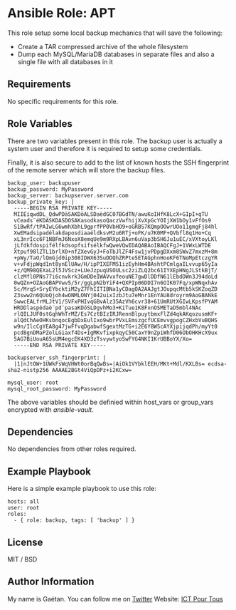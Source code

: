 Ansible Role: APT
=========

This role setup some local backup mechanics that will save the following:

- Create a TAR compressed archive of the whole filesystem
- Dump each MySQL/MariaDB databases in separate files and also a single file with all databases in it

Requirements
------------

No specific requirements for this role.

Role Variables
--------------

There are two variables present in this role. The backup user is actually a system user and therefore it is required to setup some credentials.

Finally, it is also secure to add to the list of known hosts the SSH fingerprint of the remote server which will store the backup files.

```
backup_user: backupuser
backup_password: MyPassword
backup_server: backupserver.server.com
backup_private_key: |
  -----BEGIN RSA PRIVATE KEY-----
  MIIEiqwdDL_QdwPDäSAKDöALSDaèdGC07BGdTN/awuKoIHfK8LcX+GIpI+qTU
  vCeads¨éKDASKDASDOSAKasodkasoQaczVwfhijXvXpGcYOIjXW1bOy1vFfOs9
  S1BwRf/tPAIwLG6wmhXbhL9gprfPP0VbHO9+oGRBS7KQmpOOwrUOo11gmgFj84hl
  XwEMadsipadélakdaposdiaaéldksvM2u6RTj+oFK/u7K0MF+QVbfl8q1Ho+Cq
  xL3nrIcc6F1NBFmJ6NxoX8emqUe9m9RXpLBAvn6uVap3bSH6Ju1uEC/xVXtoyLKl
  jLfdkfdospifélfkdsopfsifsélkfwQweVQwIDAQABAoIBAQCFgJ+1VWxLWTDE
  Xtpuf98lZTL1brlX0+nfZXevGyJ+FoTbJlZF4Fsw1jvPDpgDXxm8SWvZ7mxzM+8m
  +pWy/TaO/lQmGjd0ip308IDWX63SuDDQhZRPte5ETAGphnHooKF6TNoMpEtczgYR
  v+vFdjpWqd1nt8ynElUAw/H/ipPIXEFM51izEyhHm4BAshtPCmlgaILvvup65yIa
  +z/QM98QEXaL2l5JVScz+LUeJzpuqUSOULsc2ziZLQ2bc61IYXEpHNgJLStkBjT/
  clzMfl0PNs77i6cnvkrk3GmDDeIWAVvxfeouNE7gwDlDDfN61lEbdDWn3J94doLd
  0wQZn+OZAoGBAPVwv5/5r/ggLpN2bYiF4+QXPIp06DDI7n6OIK07Fq/xpWNqxhAv
  5c/MrqS+SryEYbcktiM2yZ7FhIITIBNa1yCDagOA2AAJgtJOupqcMtb5kSKZoqZD
  Z3sww2n6QUoQjoh4wONMLONYj042uixIzbJtu7eMnr1EnYAU8droyrm9AoGBANkE
  SwwcEALfrMLJtV1/SVFxPHIvqGBvAlz35AzVh6cvr38+61UmRUtXGIwLKpsfPYAM
  HRDDlaspèdaè¨pd¨pasaKDöSLDgvhMo3+KiTue1K8FxnOSMETaD5mbl4NAc
  rlQILJUF0stGqhWhTrMZ/Es7CztBIzIRJRennBlpuytbmxFlZd4qkAKqozusmKF+
  alQdChAeOHKsbnqocEgbDxEulIxo9wbrPVxLEmszgcfUCEmvvgpogCZHxbVuBQHS
  w9n/IlcCgYEA8g47jwFfvqDgabwfSgextMzTG+i2E6Y8W5cAYXjpijqdPh/myYt0
  pcd8gnDMaPZolLGiaxf4Ds+IgMKvfixpkqyC50CaxY9nZpiWhfD06ObOHKHcX9ux
  5AG7BiUouA65sUM4egcEK4XD3zTsvywtyoSwFYG4NKI1KrUBBoYX/Xo=
  -----END RSA PRIVATE KEY-----

backupserver_ssh_fingerprint: |
  |1|nJtOW+1UWkFsWqVHWt0orBqQwBs=|AiOk1VYbklEEH/MKt+Mdl/KXLBs= ecdsa-sha2-nistp256 AAAAE2BGt4ViQpDPz+i2KCxw=

mysql_user: root
mysql_root_password: MyPassword
```

The above variables should be definied within host_vars or group_vars encrypted with *ansible-vault*.

Dependencies
------------

No dependencies from other roles required.

Example Playbook
----------------

Here is a simple example playbook to use this role:

```
hosts: all
user: root
roles:
  - { role: backup, tags: [ 'backup' ] }
```

License
-------

MIT / BSD

Author Information
------------------

My name is Gaétan. You can follow me on [Twitter](https://twitter.com/gaetanict)
Website: [ICT Pour Tous](https://www.ictpourtous.com)
